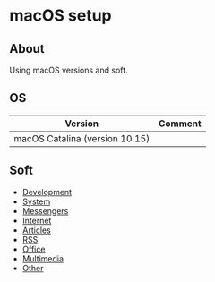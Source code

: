 # macOS setup

## About

Using macOS versions and soft.

## OS

| Version | Comment |
| --- | --- |
| macOS Catalina (version 10.15) | |

## Soft

* [Development](./soft/categories/development.md)
* [System](./soft/categories/system.md)
* [Messengers](./soft/categories/messengers.md)
* [Internet](./soft/categories/internet.md)
* [Articles](./soft/categories/articles.md)
* [RSS](./soft/categories/rss.md)
* [Office](./soft/categories/office.md)
* [Multimedia](./soft/categories/multimedia.md)
* [Other](./soft/categories/other.md)
